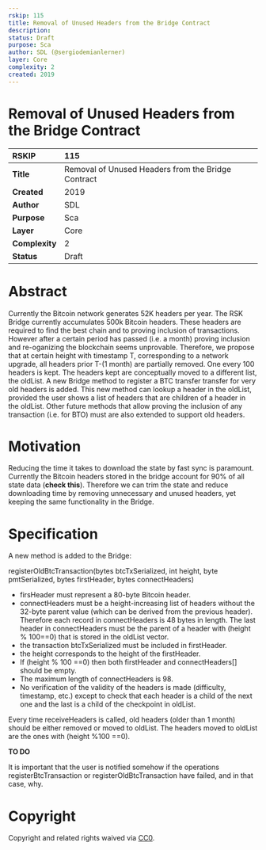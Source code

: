 ```yaml
---
rskip: 115
title: Removal of Unused Headers from the Bridge Contract
description: 
status: Draft
purpose: Sca
author: SDL (@sergiodemianlerner)
layer: Core
complexity: 2
created: 2019
---
```

# Removal of Unused Headers from the Bridge Contract

|RSKIP          |115           |
| :------------ |:-------------|
|**Title**      |Removal of Unused Headers from the Bridge Contract |
|**Created**    |2019 |
|**Author**     |SDL |
|**Purpose**    |Sca |
|**Layer**      |Core |
|**Complexity** |2 |
|**Status**     |Draft |

# **Abstract**

Currently the Bitcoin network generates 52K headers per year.  The RSK Bridge currently accumulates 500k Bitcoin headers. These headers are required to find the best chain and to proving inclusion of transactions. However after a certain period has passed (i.e. a month) proving inclusion and re-oganizing the blockchain seems unprovable.  Therefore, we propose that at certain height with timestamp T, corresponding to a network upgrade, all headers prior  T-(1 month) are partially removed. One every 100 headers is kept. The headers kept are conceptually moved to a different list, the oldList. A new Bridge method to register a BTC transfer transfer for very old headers is added. This new method can lookup a header in the oldList, provided the user shows a list of headers that are children of a header in the oldList. Other future methods that allow proving the inclusion of any transaction (i.e. for BTO) must are also extended to support old headers.

# **Motivation**

Reducing the time it takes to download the state by fast sync is paramount. Currently the Bitcoin headers stored in the bridge account for 90% of all state data (**check this**). Therefore we can trim the state and reduce downloading time by removing unnecessary and unused headers, yet keeping the same functionality in the Bridge. 

# **Specification**

A new method is added to the Bridge: 

registerOldBtcTransaction(bytes btcTxSerialized, int height, byte pmtSerialized, bytes firstHeader, bytes connectHeaders) 

- firsHeader must represent a 80-byte Bitcoin header. 
- connectHeaders must be a height-increasing list of headers without the 32-byte parent value (which can be derived from the previous header). Therefore each record in connectHeaders is 48 bytes in length. The last header in connectHeaders must be the parent of a header with (height % 100==0) that is stored in the oldList vector.
- the transaction btcTxSerialized must be included in firstHeader.
- the height corresponds to the height of the firstHeader.
- If (height % 100 ==0) then both firstHeader and connectHeaders[] should be empty.
- The maximum length of connectHeaders is 98.
- No verification of the validity of the headers is made (difficulty, timestamp, etc.) except to check that each header is a child of the next one and the last is a child of the checkpoint in oldList.

Every time receiveHeaders is called, old headers (older than 1 month) should be either removed or moved to oldList. The headers moved to oldList are the ones with (height %100 ==0).

**TO DO**

It is important that the user is notified somehow if the operations registerBtcTransaction or registerOldBtcTransaction have failed, and in that case, why. 


# **Copyright**

Copyright and related rights waived via [CC0](https://creativecommons.org/publicdomain/zero/1.0/).
